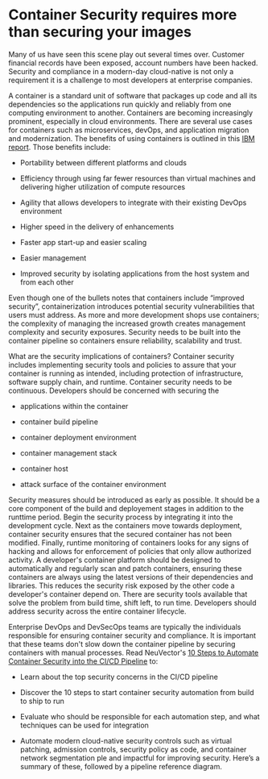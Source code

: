 # Container Security requires more than securing your images


Many of us have seen this scene play out several times over.  Customer financial records have been exposed, account numbers have been hacked.  Security and compliance in a modern-day cloud-native is not only a requirement it is a challenge to most developers at enterprise companies.  

A container is a standard unit of software that packages up code and all its dependencies so the applications run quickly and reliably from one computing environment to another.  Containers are becoming increasingly prominent, especially in cloud environments.  There are several use cases for containers such as microservices, devOps, and application migration and modernization.  The benefits of using containers is outlined in this [IBM report](https://www.ibm.com/cloud/blog/the-benefits-of-containerization-and-what-it-means-for-you). Those benefits include:

* Portability between different platforms and clouds

* Efficiency through using far fewer resources than virtual machines and delivering higher utilization of compute resources

* Agility that allows developers to integrate with their existing DevOps environment

* Higher speed in the delivery of enhancements

* Faster app start-up and easier scaling

* Easier management

* Improved security by isolating applications from the host system and from each other


Even though one of the bullets notes that containers include “improved security”, containerization introduces potential security vulnerabilities that users must address.  As more and more development shops use containers; the complexity of managing the increased growth creates management complexity and security exposures. Security needs to be built into the container pipeline so containers ensure reliability, scalability and trust.

What are the security implications of containers? Container security includes implementing security tools and policies to assure that your container is running as intended, including protection of infrastructure, software supply chain, and runtime. Container security needs to be continuous. Developers should be concerned with securing the

* applications within the container

* container build pipeline

* container deployment environment

* container management stack

* container host

* attack surface of the container environment

Security measures should be introduced as early as possible.  It should be a core component of the build and deployement stages in addition to the runttime period. Begin the security process by integrating it into the development cycle. Next as the containers move towards deployment, container security ensures that the secured container has not been modified.  Finally, runtime monitoring of containers looks for any signs of hacking and allows for enforcement of policies that only allow authorized activity.  A developer's container platform should be designed to automatically and regularly scan and patch containers, ensuring these containers are always using the latest versions of their dependencies and libraries. This reduces the security risk exposed by the other code a developer's container depend on. There are security tools available that solve the problem from build time, shift left, to run time.  Developers should address security across the entire container lifecycle. 

Enterprise DevOps and DevSecOps teams are typically the individuals responsible for ensuring container security and compliance. It is important that these teams don't slow down the container pipeline by securing containers with manual processes. Read NeuVector's [10 Steps to Automate Container Security into the CI/CD Pipeline](https://neuvector.com/learn/container-security-automation-guide/) to:

* Learn about the top security concerns in the CI/CD pipeline

* Discover the 10 steps to start container security automation from build to ship to run

* Evaluate who should be responsible for each automation step, and what techniques can be used for integration

* Automate modern cloud-native security controls such as virtual patching, admission controls, security policy as code, and container network segmentation
ple and impactful for improving security. Here’s a summary of these, followed by a pipeline reference diagram.